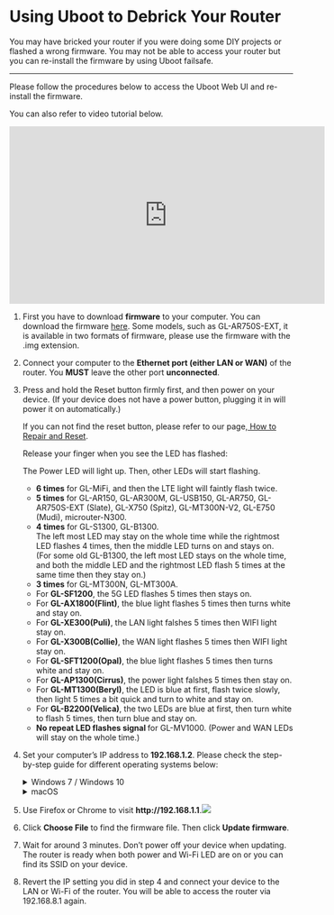 # Using Uboot to Debrick Your Router

You may have bricked your router if you were doing some DIY projects or flashed a wrong firmware. You may not be able to access your router but you can re-install the firmware by using Uboot failsafe.

---

Please follow the procedures below to access the Uboot Web UI and re-install the firmware.

You can also refer to video tutorial below.

<iframe width="560" height="315" src="https://www.youtube.com/embed/EAaaw8nyrnE" title="YouTube video player" frameborder="0" allow="accelerometer; autoplay; clipboard-write; encrypted-media; gyroscope; picture-in-picture" allowfullscreen></iframe>

<ol type="1">
  <li>
    <p>
      First you have to download <b>firmware</b> to your computer. You can download the firmware <a href="https://dl.gl-inet.com/" target="_blank">here</a>. Some models, such as GL-AR750S-EXT, it is available in two formats of firmware, please use the firmware with the .img extension.
    </p> 
  </li>
  <li>
    <p>
      Connect your computer to the <b>Ethernet port (either LAN or WAN)</b> of the router. You <b>MUST</b> leave the other port <b>unconnected</b>.
    </p>
  </li>
  <li>
    <p>
    Press and hold the Reset button firmly first, and then power on your device. (If your device does not have a power button, plugging it in will power it on automatically.)
    </p>
    <p>If you can not find the reset button, please refer to our page,<a href="../../troubleshooting/reset" target="_blank"> How to Repair and Reset</a>.</p>
    <p>
      Release your finger when you see the LED has flashed:
    </p>
    <p>
      The Power LED will light up. Then, other LEDs will start flashing.
    </p>
    <ul>
      <li><b>6 times</b> for GL-MiFi, and then the LTE light will faintly flash twice.</li>
      <li><b>5 times</b> for GL-AR150, GL-AR300M, GL-USB150, GL-AR750, GL-AR750S-EXT (Slate), GL-X750 (Spitz), GL-MT300N-V2, GL-E750 (Mudi), microuter-N300.
      </li>
      <li><b>4 times</b> for GL-S1300, GL-B1300. 
        <div>The left most LED may stay on the whole time while the rightmost LED flashes 4 times, then the middle LED turns on and stays on. </div>
        <div>(For some old GL-B1300, the left most LED stays on the whole time, and both the middle LED and the rightmost LED flash 5 times at the same time then they stay on.)</div>
      </li>
      <li><b>3 times</b> for GL-MT300N, GL-MT300A.</li>
        <li>For <strong>GL-SF1200</strong>, the 5G LED flashes 5 times then stays on.</li>
        <li>For <strong>GL-AX1800(Flint)</strong>, the blue light flashes 5 times then turns white and stay on.</li>
        <li>For <strong>GL-XE300(Puli)</strong>, the LAN light falshes 5 times then WIFI light stay on.</li>
        <li>For <strong>GL-X300B(Collie)</strong>, the WAN light flashes 5 times then WIFI light stay on.</li>
        <li>For <strong>GL-SFT1200(Opal)</strong>, the blue light flashes 5 times then turns white and stay on.</li>
        <li>For <strong>GL-AP1300(Cirrus)</strong>, the power light falshes 5 times then stay on.</li>
        <li>For <strong>GL-MT1300(Beryl)</strong>, the LED is blue at first, flash twice slowly, then light 5 times a bit quick and turn to white and stay on.</li>
        <li>For <strong>GL-B2200(Velica)</strong>, the two LEDs are blue at first, then turn white to flash 5 times, then turn blue and stay on.</li>
        <li><b>No repeat LED flashes signal </b> for GL-MV1000. (Power and WAN LEDs will stay on the whole time.)</li>
    </ul>
  </li>
  <li>
    <p>Set your computer’s IP address to <b>192.168.1.2</b>. Please check the step-by-step guide for different operating systems below:</p>
    <details>
      <summary>Windows 7 / Windows 10</summary>
      <ol type="1">
        <li>Go to Control Panel -> Network and Internet -> Network and Sharing Center -> Change adapter settings.</li>
        <li>Right click Local Area Connection -> Properties.</li>
        <li>Click Internet Protocol Version 4 (TCP/IPv4) -> Properties.</li>
        <li>Set the IP adress to 192.168.1.2 manually.</li>
          <img src="https://static.gl-inet.com/docs/en/2.x/troubleshooting/src/debrick/set_ip.jpg">
      </ol>
    </details>
    <details>
      <summary>macOS</summary>
      <ol type="1">
        <li>Go to System Preferences -> Network.</li>
        <li>Chooose Ethernet -> Advanced -> TCP/IP.</li>
        <li>In Configure IPv4, choose Manually.</li>
        <li>Set the IPv4 Address to 192.168.1.2 manually.</li>
      </ol>
    </details>
	</li>
  <li>
    <p>
    Use Firefox or Chrome to visit <b>http://192.168.1.1</b>.<img src="https://static.gl-inet.com/docs/en/2.x/troubleshooting/src/debrick/ui.jpg">
    </p>
  </li>
  <li>
    <p>
    Click <b>Choose File</b> to find the firmware file. Then click <b>Update firmware</b>. 
    </p>
  </li>
  <li>
    <p>
    Wait for around 3 minutes. Don’t power off your device when updating. The router is ready when both power and  Wi-Fi LED are on or you can find its SSID on your device.
    </p>
  </li>
  <li>
    <p>
    Revert the IP setting you did in step 4 and connect your device to the LAN or Wi-Fi of the router. You will be able to access the router via 192.168.8.1 again.
    </p>
  </li>
</ol>
